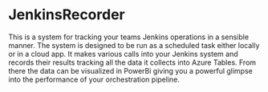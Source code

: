 # JenkinsRecorder
This is a system for tracking your teams Jenkins operations in a sensible manner. The system is designed to be run as a scheduled task 
either locally or in a cloud app. It makes various calls into your Jenkins system and records their results tracking all the data it collects
into Azure Tables. From there the data can be visualized in PowerBi giving you a powerful glimpse into the performance of your 
orchestration pipeline.
